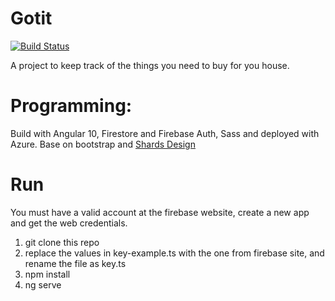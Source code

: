 # Gotit

[![Build Status](https://dev.azure.com/daysouza/Day-Projects/_apis/build/status/Gotit%20Angular?branchName=master)](https://dev.azure.com/daysouza/Day-Projects/_build/latest?definitionId=7&branchName=master)

A project to keep track of the things you need to buy for you house.

# Programming:

Build with Angular 10, Firestore and Firebase Auth, Sass and deployed with Azure.
Base on bootstrap and [Shards Design](https://designrevision.com/demo/shards/)

# Run

You must have a valid account at the firebase website, create a new app and get the web credentials.

1. git clone this repo
2. replace the values in key-example.ts with the one from firebase site, and rename the file as key.ts
3. npm install
4. ng serve
